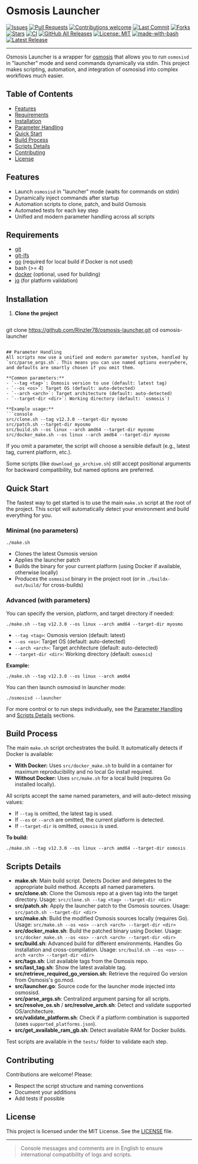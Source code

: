 # Osmosis Launcher

[![Issues](https://img.shields.io/github/issues/Rinzler78/osmosis-launcher)](https://github.com/Rinzler78/osmosis-launcher/issues)
[![Pull Requests](https://img.shields.io/github/issues-pr/Rinzler78/osmosis-launcher)](https://github.com/Rinzler78/osmosis-launcher/pulls)
[![Contributions welcome](https://img.shields.io/badge/contributions-welcome-brightgreen.svg?style=flat)](https://github.com/Rinzler78/osmosis-launcher/issues)
[![Last Commit](https://img.shields.io/github/last-commit/Rinzler78/osmosis-launcher)](https://github.com/Rinzler78/osmosis-launcher/commits/main)
[![Forks](https://img.shields.io/github/forks/Rinzler78/osmosis-launcher?style=social)](https://github.com/Rinzler78/osmosis-launcher/fork)
[![Stars](https://img.shields.io/github/stars/Rinzler78/osmosis-launcher?style=social)](https://github.com/Rinzler78/osmosis-launcher/stargazers)
[![CI](https://github.com/Rinzler78/osmosis-launcher/actions/workflows/release.yml/badge.svg)](https://github.com/Rinzler78/osmosis-launcher/actions)
[![GitHub All Releases](https://img.shields.io/github/downloads/Rinzler78/osmosis-launcher/total.svg)](https://github.com/Rinzler78/osmosis-launcher/releases)
[![License: MIT](https://img.shields.io/badge/License-MIT-yellow.svg)](LICENSE)
[![made-with-bash](https://img.shields.io/badge/-Made%20with%20Bash-1f425f.svg?logo=gnu-bash)](https://www.gnu.org/software/bash/)
[![Latest Release](https://img.shields.io/github/v/tag/Rinzler78/osmosis-launcher)](https://github.com/Rinzler78/osmosis-launcher/releases)

---

Osmosis Launcher is a wrapper for [osmosis](https://github.com/osmosis-labs/osmosis) that allows you to run `osmosisd` in "launcher" mode and send commands dynamically via stdin. This project makes scripting, automation, and integration of osmosisd into complex workflows much easier.

## Table of Contents
- [Features](#features)
- [Requirements](#requirements)
- [Installation](#installation)
- [Parameter Handling](#parameter-handling)
- [Quick Start](#quick-start)
- [Build Process](#build-process)
- [Scripts Details](#scripts-details)
- [Contributing](#contributing)
- [License](#license)

## Features
- Launch `osmosisd` in "launcher" mode (waits for commands on stdin)
- Dynamically inject commands after startup
- Automation scripts to clone, patch, and build Osmosis
- Automated tests for each key step
- Unified and modern parameter handling across all scripts

## Requirements
- [git](https://git-scm.com/)
- [git-lfs](https://git-lfs.github.com/)
- [go](https://go.dev/) (required for local build if Docker is not used)
- bash (>= 4)
- [docker](https://www.docker.com/) (optional, used for building)
- [jq](https://stedolan.github.io/jq/) (for platform validation)

## Installation
1. **Clone the project**
   ```console
git clone https://github.com/Rinzler78/osmosis-launcher.git
cd osmosis-launcher
```

## Parameter Handling
All scripts now use a unified and modern parameter system, handled by `src/parse_args.sh`. This means you can use named options everywhere, and defaults are smartly chosen if you omit them.

**Common parameters:**
- `--tag <tag>`: Osmosis version to use (default: latest tag)
- `--os <os>`: Target OS (default: auto-detected)
- `--arch <arch>`: Target architecture (default: auto-detected)
- `--target-dir <dir>`: Working directory (default: `osmosis`)

**Example usage:**
```console
src/clone.sh --tag v12.3.0 --target-dir myosmo
src/patch.sh --target-dir myosmo
src/build.sh --os linux --arch amd64 --target-dir myosmo
src/docker_make.sh --os linux --arch amd64 --target-dir myosmo
```
If you omit a parameter, the script will choose a sensible default (e.g., latest tag, current platform, etc.).

Some scripts (like `download_go_archive.sh`) still accept positional arguments for backward compatibility, but named options are preferred.

## Quick Start

The fastest way to get started is to use the main `make.sh` script at the root of the project. This script will automatically detect your environment and build everything for you.

### Minimal (no parameters)
```console
./make.sh
```
- Clones the latest Osmosis version
- Applies the launcher patch
- Builds the binary for your current platform (using Docker if available, otherwise locally)
- Produces the `osmosisd` binary in the project root (or in `./buildx-out/build/` for cross-builds)

### Advanced (with parameters)
You can specify the version, platform, and target directory if needed:
```console
./make.sh --tag v12.3.0 --os linux --arch amd64 --target-dir myosmo
```
- `--tag <tag>`: Osmosis version (default: latest)
- `--os <os>`: Target OS (default: auto-detected)
- `--arch <arch>`: Target architecture (default: auto-detected)
- `--target-dir <dir>`: Working directory (default: `osmosis`)

**Example:**
```console
./make.sh --tag v12.3.0 --os linux --arch amd64
```

You can then launch osmosisd in launcher mode:
```console
./osmosisd --launcher
```

For more control or to run steps individually, see the [Parameter Handling](#parameter-handling) and [Scripts Details](#scripts-details) sections.

## Build Process
The main `make.sh` script orchestrates the build. It automatically detects if Docker is available:

- **With Docker:** Uses `src/docker_make.sh` to build in a container for maximum reproducibility and no local Go install required.
- **Without Docker:** Uses `src/make.sh` for a local build (requires Go installed locally).

All scripts accept the same named parameters, and will auto-detect missing values:
- If `--tag` is omitted, the latest tag is used.
- If `--os` or `--arch` are omitted, the current platform is detected.
- If `--target-dir` is omitted, `osmosis` is used.

**To build:**
```console
./make.sh --tag v12.3.0 --os linux --arch amd64 --target-dir osmosis
```

## Scripts Details
- **make.sh**: Main build script. Detects Docker and delegates to the appropriate build method. Accepts all named parameters.
- **src/clone.sh**: Clone the Osmosis repo at a given tag into the target directory. Usage: `src/clone.sh --tag <tag> --target-dir <dir>`
- **src/patch.sh**: Apply the launcher patch to the Osmosis sources. Usage: `src/patch.sh --target-dir <dir>`
- **src/make.sh**: Build the modified Osmosis sources locally (requires Go). Usage: `src/make.sh --os <os> --arch <arch> --target-dir <dir>`
- **src/docker_make.sh**: Build the patched binary using Docker. Usage: `src/docker_make.sh --os <os> --arch <arch> --target-dir <dir>`
- **src/build.sh**: Advanced build for different environments. Handles Go installation and cross-compilation. Usage: `src/build.sh --os <os> --arch <arch> --target-dir <dir>`
- **src/tags.sh**: List available tags from the Osmosis repo.
- **src/last_tag.sh**: Show the latest available tag.
- **src/retrieve_required_go_version.sh**: Retrieve the required Go version from Osmosis's go.mod.
- **src/launcher.go**: Source code for the launcher mode injected into osmosisd.
- **src/parse_args.sh**: Centralized argument parsing for all scripts.
- **src/resolve_os.sh** / **src/resolve_arch.sh**: Detect and validate supported OS/architecture.
- **src/validate_platform.sh**: Check if a platform combination is supported (uses `supported_platforms.json`).
- **src/get_available_ram_gb.sh**: Detect available RAM for Docker builds.

Test scripts are available in the `tests/` folder to validate each step.

## Contributing
Contributions are welcome! Please:
- Respect the script structure and naming conventions
- Document your additions
- Add tests if possible

## License
This project is licensed under the MIT License. See the [LICENSE](LICENSE) file.

---

> Console messages and comments are in English to ensure international compatibility of logs and scripts.

